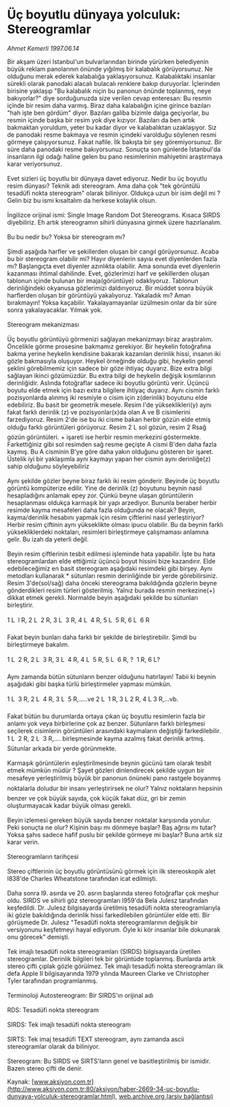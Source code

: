 # Üç boyutlu dünyaya yolculuk: Stereogramlar

*Ahmet Kemerli 1997.06.14*

<font class="agenda2NewsSpot">
 Bir akşam üzeri Istanbul'un bulvarlarından birinde yürürken belediyenin büyük reklam panolarının önünde yığılmış bir kalabalık görüyorsunuz.
</font>
<font class="newsDetail">
 Ne olduğunu merak ederek kalabalığa yaklaşıyorsunuz. Kalabalıktaki insanlar sürekli olarak panodaki alacalı bulacalı renklere bakıp duruyorlar. İçlerinden birisine yaklaşıp "Bu kalabalık niçin bu panonun önünde toplanmış, neye bakıyorlar?" diye sorduğunuzda size verilen cevap enteresan: Bu resmin içinde bir resim daha varmış. Biraz daha kalabalığın içine girince bazıları "hah işte ben gördüm" diyor. Bazıları galiba bizimle dalga geçiyorlar, bu resmin içinde başka bir resim yok diye kızıyor. Bazıları da ben artık bakmaktan yoruldum, yeter bu kadar diyor ve kalabalıktan uzaklaşıyor.  Siz de panodaki resme bakmaya ve resmin içindeki varolduğu söylenen resmi görmeye çalışıyorsunuz. Fakat nafile. İlk bakışta bir şey göremiyorsunuz. Bir süre daha panodaki resme bakıyorsunuz. Sonuçta son günlerde İstanbul'da insanların ilgi odağı haline gelen bu pano resimlerinin mahiyetini araştırmaya karar veriyorsunuz.
 <br/>
 <br/>
 Evet sizleri üç boyutlu bir dünyaya davet ediyoruz. Nedir bu üç boyutlu resim dünyası? Teknik adı stereogram. Ama daha çok "tek görüntülü tesadüfi nokta stereogram" olarak biliniyor. Oldukça uzun bir isim değil mi ? Gelin biz bu ismi kısaltalım da herkese kolaylık olsun.
 <br/>
 <br/>
 İngilizce orijinal ismi: Single Image Random Dot Stereograms. Kısaca SIRDS diyebiliriz. Eh artık stereogramın  sihirli dünyasına girmek üzere hazırlanalım.
 <br/>
 <br/>
 Bu bu nedir bu? Yoksa bir stereogram mı?
 <br/>
 <br/>
 Şimdi aşağıda harfler ve şekillerden oluşan bir cangıl görüyorsunuz. Acaba bu bir stereogram olabilir mi? Hayır diyenlerin sayısı evet diyenlerden fazla mı? Başlangıçta evet diyenler azınlıkta olabilir. Ama sonunda evet diyenlerin kazanması ihtimal dahilinde. Evet, gözlerimizi harf ve şekillerden oluşan tablonun içinde bulunan bir imaja(görüntüye) odaklıyoruz. Tablonun derinliğindeki okyanusa gözlerimizi daldırıyoruz. Bir müddet sonra büyük harflerden oluşan bir görüntüyü yakalıyoruz. Yakaladık mı? Aman bırakmayın! Yoksa kaçabilir. Yakalayamayanlar üzülmesin onlar da bir süre sonra yakalayacaklar. Yılmak yok.
 <br/>
 <br/>
 Stereogram mekanizması
 <br/>
 <br/>
 Üç boyutlu görüntüyü görmenizi sağlayan mekanizmayı biraz araştıralım. Öncelikle görme prosesine bakmamız gerekiyor. Bir heykelin fotoğrafına bakma yerine heykelin kendisine bakarak kazanılan derinlik hissi, insanın iki gözle bakmasıyla oluşuyor. Heykel örneğinde olduğu gibi, heykelin genel şeklini görebilmemiz için sadece bir göze ihtiyaç duyarız. Bize extra bilgi sağlayan ikinci gözümüzdür. Bu extra bilgi de heykelin değişik kısımlarının derinliğidir. Aslında fotoğraflar sadece iki boyutlu görüntü verir. Üçüncü boyutu elde etmek için bazı extra bilgilere ihtiyaç duyarız. Aynı cismin farklı pozisyonlarda alınmış iki resmiyle o cisim için z(derinlik) boyutunu elde edebiliriz. Bu basit bir geometrik mesele. Resim l'de yükseklikleri(y) aynı fakat farklı derinlik (z) ve pozisyonlar(x)da olan A ve B cisimlerini farzediyoruz. Resim 2'de ise bu iki cisme bakan herbir gözün elde etmiş olduğu farklı görüntüleri görüyoruz. Resim 2 L sol gözün, resim 2 Rsağ gözün görüntüleri. + işareti ise herbir resmin merkezini göstermekte. Farkettiğiniz gibi sol resimden sağ resme geçişte A cismi B'den daha fazla kaymış. Bu A cisminin B'ye göre daha yakın olduğunu gösteren bir işaret. Üstelik iyi bir yaklaşımla aynı kaymayı yapan her cismin aynı derinliğe(z) sahip olduğunu söyleyebiliriz
 <br/>
 <br/>
 Aynı şekilde gözler beyne biraz farklı iki resim gönderir. Beyinde üç boyutlu görüntü kompüterize edilir. Yine de derinlik (z) boyutunu beynin nasıl hesapladığını anlamak epey zor. Çünkü beyne ulaşan görüntülerin hesaplanması oldukça karmaşık bir yapı arzediyor. Bununla beraber herbir resimde kayma mesafeleri daha fazla olduğunda ne olacak? Beyin, kayma/derinlik hesabını yapmak için resim çiftlerini nasıl yerleştiriyor? Herbir resim çiftinin aynı yükseklikte olması ipucu olabilir. Bu da beynin farklı yüksekliklerdeki noktaları, resimleri birleştirmeye çalışmaması anlamına gelir. Bu izah da yeterli değil.
 <br/>
 <br/>
 Beyin resim çiftlerinin tesbit edilmesi işleminde hata yapabilir. İşte bu hata stereogramlardan elde ettiğimiz üçüncü boyut hissini bize kazandırır. Elde edebileceğimiz en basit stereogram aşağıdaki resimdeki gibi birşey. Aynı metodları kullanarak * sütunları resmin derinliğinde bir yerde görebilirsiniz. Resim 3'de(sol/sağ) daha önceki stereograma bakıldığında gözlerin beyne gönderdikleri resim türleri gösterilmiş. Yalnız burada resmin merkezine(+) dikkat etmek gerekli. Normalde beyin aşağıdaki şekilde bu sütunları birleştirir.
 <br/>
 <br/>
 1 L  l R, 2 L  2 R, 3 L  3 R, 4 L  4 R, 5 L  5 R, 6 L  6 R
 <br/>
 <br/>
 Fakat beyin bunları daha farklı bir şekilde de birleştirebilir. Şimdi bu birleştirmeye bakalım.
 <br/>
 <br/>
 1 L  2 R, 2 L  3 R, 3 L  4 R, 4 L  5 R, 5 L  6 R, ?  1 R, 6 L?
 <br/>
 <br/>
 Aynı zamanda bütün sütunların benzer olduğunu hatırlayın! Tabii ki beynin aşağıdaki gibi başka türlü birleştirmeler yapması mümkün.
 <br/>
 <br/>
 1 L  3 R, 2 L  4 R, 3 L  5 R,.....ve 2 L  1 R, 3 L 2 R, 4 L 3 R,...vb.
 <br/>
 <br/>
 Fakat bütün bu durumlarda ortaya çıkan üç boyutlu resimlerin fazla bir anlamı yok veya birbirlerine çok az benzer. Sütunların farklı birleşmesi seçilerek cisimlerin görüntüleri arasındaki kaymaların değiştiği farkedilebilir. 1 L  2 R, 2 L  3 R,.... birleşmesinde kayma azalmış fakat derinlik artmış. Sütunlar arkada bir yerde görünmekte.
 <br/>
 <br/>
 Karmaşık görüntülerin eşleştirilmesinde beynin gücünü tam olarak tesbit etmek mümkün müdür ? Şayet gözleri dinlendirecek şekilde uygun bir mesafeye yerleştirilmiş büyük bir panonun önüneki pano rastgele boyanmış noktalarla doludur bir insanı yerleştirirsek ne olur? Yalnız noktaların hepsinin benzer  ve çok büyük sayıda, çok küçük fakat düz, gri bir zemin oluşturmayacak kadar büyük olması gerekli.
 <br/>
 <br/>
 Beyin izlemesi gereken büyük sayıda benzer noktalar karşısında yorulur. Peki sonuçta ne olur?  Kişinin başı mı dönmeye başlar? Baş ağrısı mı tutar? Yoksa şahıs sadece hafif puslu bir şekilde görmeye mi başlar? Buna artık siz karar verin.
 <br/>
 <br/>
 Stereogramların tarihçesi
 <br/>
 <br/>
 Stereo çiftlerinin üç boyutlu görüntüsünü görmek için  ilk stereoskopik alet l838'de Charles Wheatstone tarafından icat edilmişti.
 <br/>
 <br/>
 Daha sonra l9. asırda ve 20. asrın başlarında stereo fotoğraflar çok meşhur oldu. SIRDS ve sihirli göz stereogramları l959'da Bela Julesz tarafından keşfedildi. Dr. Julesz bilgisayarda üretilmiş tesadüfi nokta stereogramlarıyla iki gözle bakıldığında derinlik hissi farkedilebilen görüntüler elde etti. Bir görüşmede Dr. Julesz "Tesadüfi nokta stereogramlarının değişik bir versiyonunu keşfetmeyi hayal ediyorum. Öyle ki kör insanlar bile dokunarak onu görecek" demişti.
 <br/>
 <br/>
 Tek imajlı tesadüfi nokta stereogramları (SIRDS) bilgisayarda üretilen stereogramlar. Derinlik bilgileri tek bir görüntüde toplanmış. Bunlarda artık stereo çifti çıplak gözle görülmez. Tek imajlı tesadüfi nokta stereogramları ilk defa Apple II bilgisayarında 1979 yılında Maureen Clarke ve Christopher Tyler tarafından programlanmış.
 <br/>
 <br/>
 Terminoloji Autostereogram: Bir SIRDS'ın orijinal adı
 <br/>
 <br/>
 RDS: Tesadüfi nokta stereogram
 <br/>
 <br/>
 SIRDS: Tek imajlı tesadüfi nokta stereogram
 <br/>
 <br/>
 SIRTS: Tek imaj tesadüfi TEXT stereogram, aynı zamanda ascii stereogramlar olarak da biliniyor.
 <br/>
 <br/>
 Stereogram: Bu SIRDS ve SIRTS'ların genel ve basitleştirilmiş bir ismidir. Bazen stereo çifti de denir.
 <br/>
</font>

Kaynak: [www.aksiyon.com.tr](http://www.aksiyon.com.tr:80/aksiyon/haber-2669-34-uc-boyutlu-dunyaya-yolculuk-stereogramlar.html), [web.archive.org (arşiv bağlantısı)](http://web.archive.org/web/20101125090117/http://www.aksiyon.com.tr:80/aksiyon/haber-2669-34-uc-boyutlu-dunyaya-yolculuk-stereogramlar.html)
